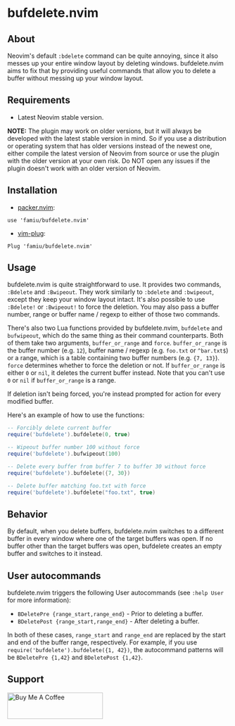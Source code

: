 # bufdelete.nvim

## About

Neovim's default `:bdelete` command can be quite annoying, since it also messes up your entire window layout by deleting windows. bufdelete.nvim aims to fix that by providing useful commands that allow you to delete a buffer without messing up your window layout.

## Requirements

- Latest Neovim stable version.

**NOTE:** The plugin may work on older versions, but it will always be developed with the latest stable version in mind. So if you use a distribution or operating system that has older versions instead of the newest one, either compile the latest version of Neovim from source or use the plugin with the older version at your own risk. Do NOT open any issues if the plugin doesn't work with an older version of Neovim.

## Installation

- [packer.nvim](https://github.com/wbthomason/packer.nvim/):
```
use 'famiu/bufdelete.nvim'
```

- [vim-plug](https://github.com/junegunn/vim-plug/):
```
Plug 'famiu/bufdelete.nvim'
```

## Usage

bufdelete.nvim is quite straightforward to use. It provides two commands, `:Bdelete` and `:Bwipeout`. They work similarly to `:bdelete` and `:bwipeout`, except they keep your window layout intact. It's also possible to use `:Bdelete!` or `:Bwipeout!` to force the deletion. You may also pass a buffer number, range or buffer name / regexp to either of those two commands.

There's also two Lua functions provided by bufdelete.nvim, `bufdelete` and `bufwipeout`, which do the same thing as their command counterparts. Both of them take two arguments, `buffer_or_range` and `force`. `buffer_or_range` is the buffer number (e.g. `12`), buffer name / regexp (e.g. `foo.txt` or `^bar.txt$`) or a range, which is a table containing two buffer numbers (e.g. `{7, 13}`). `force` determines whether to force the deletion or not. If `buffer_or_range` is either `0` or `nil`, it deletes the current buffer instead. Note that you can't use `0` or `nil` if `buffer_or_range` is a range.

If deletion isn't being forced, you're instead prompted for action for every modified buffer.

Here's an example of how to use the functions:

```lua
-- Forcibly delete current buffer
require('bufdelete').bufdelete(0, true)

-- Wipeout buffer number 100 without force
require('bufdelete').bufwipeout(100)

-- Delete every buffer from buffer 7 to buffer 30 without force
require('bufdelete').bufdelete({7, 30})

-- Delete buffer matching foo.txt with force
require('bufdelete').bufdelete("foo.txt", true)
```

## Behavior

By default, when you delete buffers, bufdelete.nvim switches to a different buffer in every window where one of the target buffers was open. If no buffer other than the target buffers was open, bufdelete creates an empty buffer and switches to it instead.

## User autocommands

bufdelete.nvim triggers the following User autocommands (see `:help User` for more information):
- `BDeletePre {range_start,range_end}` - Prior to deleting a buffer.
- `BDeletePost {range_start,range_end}` - After deleting a buffer.

In both of these cases, `range_start` and `range_end` are replaced by the start and end of the buffer range, respectively. For example, if you use `require('bufdelete').bufdelete({1, 42})`, the autocommand patterns will be `BDeletePre {1,42}` and `BDeletePost {1,42}`.

## Support

<a href="https://www.buymeacoffee.com/famiuhaque" target="_blank"><img src="https://cdn.buymeacoffee.com/buttons/v2/default-blue.png" alt="Buy Me A Coffee" style="height: 60px !important;width: 217px !important;" ></a>
